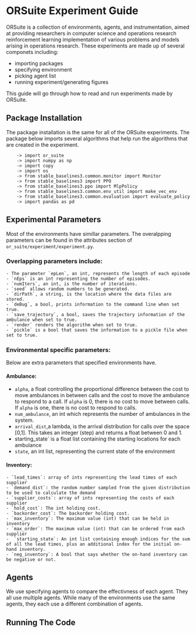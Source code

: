 # ORSuite Experiment Guide
ORSuite is a collection of environments, agents, and instrumentation, aimed at providing researchers in computer science and operations research reinforcement learning implementation of various problems and models arising in operations research. These experiments are made up of several componets including:

- importing packages
- specifying environment
- picking agent list
- running experiment/generating figures

This guide will go through how to read and run experiments made by ORSuite. 

## Package Installation
The package installation is the same for all of the ORSuite experiments. The package below imports several algorithms that help run the algorithms that are created in the experiment. 
```
    -> import or_suite
    -> import numpy as np
    -> import copy
    -> import os
    -> from stable_baselines3.common.monitor import Monitor
    -> from stable_baselines3 import PPO
    -> from stable_baselines3.ppo import MlpPolicy
    -> from stable_baselines3.common.env_util import make_vec_env
    -> from stable_baselines3.common.evaluation import evaluate_policy
    -> import pandas as pd
```
## Experimental Parameters

Most of the environments have simillar parameters. The overalpping parameters can be found in the attributes section of `or_suite/experiment/experiment.py`. 

### Overlapping parameters include: 
    - The parameter `epLen`, an int, represents the length of each episode 
    - `nEps` is an int representing the number of episodes. 
    - `numIters`, an int, is the number of iterations. 
    - `seed` allows random numbers to be generated.
    - `dirPath`, a string, is the location where the data files are stored.
    - `deBug`, a bool, prints information to the command line when set true. 
    - `save_trajectory`, a bool, saves the trajectory information of the ambulance when set to true. 
    - `render` renders the algorithm when set to true.
    - `pickle` is a bool that saves the information to a pickle file when set to true.
 
 ### Environmental specific parameters: 
 Below are extra parameters that specified environments have. 
 
 #### Ambulance: 
 - `alpha`, a float controlling the proportional difference between the cost to move ambulances in between calls and the cost to move the ambulance to respond to a call. If `alpha` is 0, there is no cost to move between calls. If `alpha` is one, there is no cost to respond to calls.
 - `num_ambulance`, an int which represents the number of ambulances in the system.
 - `arrival_dist`,a lambda, is the arrival distribution for calls over the space [0,1]. This takes an integer (step) and returns a float between 0 and 1.
 -  starting_state` is a float list containing the starting locations for each ambulance 
 - `state`, an int list, representing the current state of the environment 
 
#### Inventory: 
    - `lead_times`: array of ints representing the lead times of each supplier
    - `demand_dist`: the random number sampled from the given distribution to be used to calculate the demand
    - `supplier_costs`: array of ints representing the costs of each supplier
    - `hold_cost`: The int holding cost.
    - `backorder_cost`: The backorder holding cost.
    - `max_inventory`: The maximum value (int) that can be held in inventory
    - `max_order`: The maximum value (int) that can be ordered from each supplier
    -  `starting_state`: An int list containing enough indices for the sum of all the lead times, plus an additional index for the initial on-hand inventory.
    - `neg_inventory`: A bool that says whether the on-hand inventory can be negative or not.
 

## Agents

We use specifying agents to compare the effectivness of each agent. They all use multiple agents. While many of the environments use the same agents, they each use a different combination of agents. 

## Running The Code

